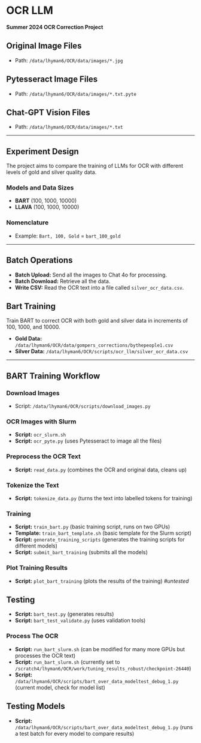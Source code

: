 # OCR LLM
**Summer 2024 OCR Correction Project**

## Original Image Files
- Path: `/data/lhyman6/OCR/data/images/*.jpg`

## Pytesseract Image Files
- Path: `/data/lhyman6/OCR/data/images/*.txt.pyte`

## Chat-GPT Vision Files
- Path: `/data/lhyman6/OCR/data/images/*.txt`

---

## Experiment Design
The project aims to compare the training of LLMs for OCR with different levels of gold and silver quality data.

### Models and Data Sizes
- **BART** (100, 1000, 10000)
- **LLAVA** (100, 1000, 10000)

### Nomenclature
- Example: `Bart, 100, Gold` = `bart_100_gold`

---

## Batch Operations
- **Batch Upload:** Send all the images to Chat 4o for processing.
- **Batch Download:** Retrieve all the data.
- **Write CSV:** Read the OCR text into a file called `silver_ocr_data.csv`.

## Bart Training
Train BART to correct OCR with both gold and silver data in increments of 100, 1000, and 10000.
- **Gold Data:** `/data/lhyman6/OCR/data/gompers_corrections/bythepeople1.csv`
- **Silver Data:** `/data/lhyman6/OCR/scripts/ocr_llm/silver_ocr_data.csv`

---

## BART Training Workflow

### Download Images
- Script: `/data/lhyman6/OCR/scripts/download_images.py`

### OCR Images with Slurm
- **Script:** `ocr_slurm.sh`
- **Script:** `ocr_pyte.py` (uses Pytesseract to image all the files)

### Preprocess the OCR Text
- **Script:** `read_data.py` (combines the OCR and original data, cleans up)

### Tokenize the Text
- **Script:** `tokenize_data.py` (turns the text into labelled tokens for training)

### Training
- **Script:** `train_bart.py` (basic training script, runs on two GPUs)
- **Template:** `train_bart_template.sh` (basic template for the Slurm script)
- **Script:** `generate_training_scripts` (generates the training scripts for different models)
- **Script:** `submit_bart_training` (submits all the models)

### Plot Training Results
- **Script:** `plot_bart_training` (plots the results of the training) *#untested*

## Testing
- **Script:** `bart_test.py` (generates results)
- **Script:** `bart_test_validate.py` (uses validation tools)

### Process The OCR
- **Script:** `run_bart_slurm.sh` (can be modified for many more GPUs but processes the OCR text)
- **Script:** `run_bart_slurm.sh` (currently set to `/scratch4/lhyman6/OCR/work/tuning_results_robust/checkpoint-26440`)
- **Script:** `/data/lhyman6/OCR/scripts/bart_over_data_modeltest_debug_1.py` (current model, check for model list)

## Testing Models
- **Script:** `/data/lhyman6/OCR/scripts/bart_over_data_modeltest_debug_1.py` (runs a test batch for every model to compare results)
